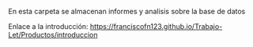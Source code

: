En esta carpeta se almacenan informes y analisis sobre la base de datos

Enlace a la introducción: <https://franciscofn123.github.io/Trabajo-Let/Productos/introduccion>
